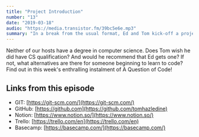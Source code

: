 ```yaml
---
title: "Project Introduction"
number: "13"
date: "2019-03-18"
audio: "https://media.transistor.fm/39bc5e6e.mp3"
summary: "In a break from the usual format, Ed and Tom kick-off a project to uncover all the hidden aspects of  coding as a job."
---
```


Neither of our hosts have a degree in computer science. Does Tom wish he did have CS qualification? And would he recommend that Ed gets one? If not, what alternatives are there for someone beginning to learn to code? Find out in this week's enthralling instalment of A Question of Code!

## Links from this episode

* GIT: [https://git-scm.com/](https://git-scm.com/)
* GitHub: [https://github.com](https://github.com/tomhazledine)
* Notion: [https://www.notion.so/](https://www.notion.so/)
* Trello: [https://trello.com/en](https://trello.com/en)
* Basecamp: [https://basecamp.com/](https://basecamp.com/)
